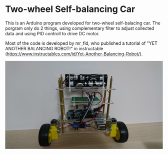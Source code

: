 # Two-wheel Self-balancing Car
This is an Arduino program developed for two-wheel self-balacing car. The porgram only do 2 things, using complementary filter to adjust collected data and using PID controll to drive DC motor.

Most of the code is developed by mr_fid, who published a tutorial of "YET ANOTHER BALANCING ROBOT!" in instructable (https://www.instructables.com/id/Yet-Another-Balancing-Robot/).

[![2wheel_selfbalacing_car](DSC_3393.JPG)](https://www.youtube.com/watch?v=P9LesqNCIhM)



